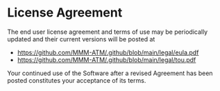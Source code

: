 # License Agreement

The end user license agreement and terms of use may be periodically updated and their current versions will be posted at 

- https://github.com/MMM-ATM/.github/blob/main/legal/eula.pdf
- https://github.com/MMM-ATM/.github/blob/main/legal/tou.pdf

Your continued use of the Software after a revised Agreement has been posted constitutes your acceptance of its terms.
